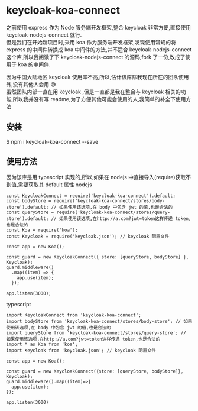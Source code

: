 # keycloak-koa-connect
之前使用 express 作为 Node 服务端开发框架,整合 keycloak 非常方便,直接使用 keycloak-nodejs-connect 就行.  <br>
但是我们在开始新项目时,采用 koa 作为服务端开发框架,发现使用常规的将 express 的中间件转换成 koa 中间件的方法,并不适合 keycloak-nodejs-connect 这个库,所以我阅读了下 keycloak-nodejs-connect 的源码,fork 了一份,改成了使用于 koa 的中间件. <br>

因为中国大陆地区 keycloak 使用率不高,所以,估计该库除我现在所在的团队使用外,没有其他人会用 😅 <br>
虽然团队内部一直在用 keycloak ,但是一直都是我在整合与 keycloak 相关的功能,所以我并没有写 readme,为了方便其他可能会使用的人,我简单的补全下使用方法 <br>

## 安装
$ npm i keycloak-koa-connect --save

## 使用方法
因为该库是用 typescript 实现的,所以,如果在 nodejs 中直接导入(require)获取不到值,需要获取其 default 属性
nodejs
```
const KeycloakConnect = require('keycloak-koa-connect').default;
const bodyStore = require('keycloak-koa-connect/stores/body-store').default; // 如果使用该选项,在 body 中包含 jwt 的值,也是合法的
const queryStore = require('keycloak-koa-connect/stores/query-store').default; // 如果使用该选项,在http://a.com?jwt=token这样传递 token,也是合法的
const Koa = require('koa');
const Keycloak = require('keycloak.json'); // keycloak 配置文件

const app = new Koa();

const guard = new KeycloakConnect({ store: [queryStore, bodyStore] }, Keycloak);
guard.middleware()
  .map((item) => {
    app.use(item);
  });

app.listen(3000);

```

typescript
```
import KeycloakConnect from 'keycloak-koa-connect';
import bodyStore from 'keycloak-koa-connect/stores/body-store'; // 如果使用该选项,在 body 中包含 jwt 的值,也是合法的
import queryStore from 'keycloak-koa-connect/stores/query-store'; // 如果使用该选项,在http://a.com?jwt=token这样传递 token,也是合法的
import * as Koa from 'koa';
import Keycloak from 'keycloak.json'; // keycloak 配置文件

const app = new Koa();

const guard = new KeycloakConnect({store: [queryStore, bodyStore]}, Keycloak);
guard.middleware().map((item)=>{
  app.use(item);
});

app.listen(3000)

```

